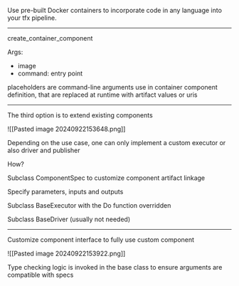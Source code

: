 
Use pre-built Docker containers to incorporate code in any language into your tfx pipeline.

---

create_container_component

Args:

- image
- command: entry point

placeholders are command-line arguments use in container component definition, that are replaced at runtime with artifact values or uris

---

The third option is to extend existing components

![[Pasted image 20240922153648.png]]

Depending on the use case, one can only implement a custom executor or also driver and publisher

How?

Subclass ComponentSpec to customize component artifact linkage

Specify parameters, inputs and outputs

Subclass BaseExecutor with the Do function overridden

Subclass BaseDriver (usually not needed)

---

Customize component interface to fully use custom component

![[Pasted image 20240922153922.png]]

Type checking logic is invoked in the base class to ensure arguments are compatible with specs
